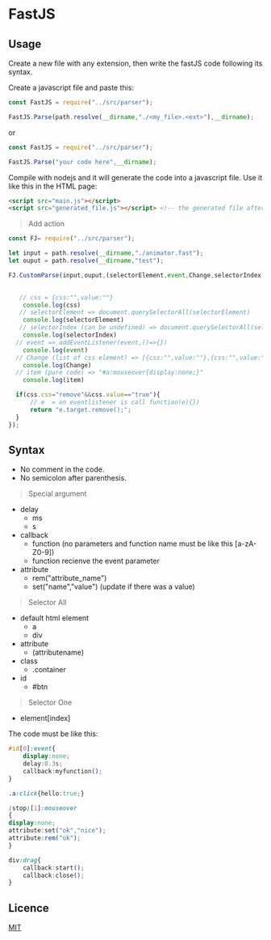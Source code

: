 # FastJS

## Usage

Create a new file with any extension, then write the fastJS code following its syntax.

Create a javascript file and paste this:

```javascript
const FastJS = require("../src/parser");

FastJS.Parse(path.resolve(__dirname,"./<my_file>.<ext>"),__dirname);
```
or
```javascript
const FastJS = require("../src/parser");

FastJS.Parse("your code here",__dirname);
```
Compile with nodejs and it will generate the code into a javascript file.
Use it like this in the HTML page:

```html
<script src="main.js"></script>
<script src="generated_file.js"></script> <!-- the generated file after your principal script -->
```

> Add action

```javascript
const FJ= require("../src/parser");

let input = path.resolve(__dirname,"./animator.fast");
let ouput = path.resolve(__dirname,"test");

FJ.CustomParse(input,ouput,(selectorElement,event,Change,selectorIndex,item,css)=>{
    

   // css = {css:"",value:""}
    console.log(css)
   // selectorElement => document.querySelectorAll(selectorElement)
    console.log(selectorElement)
   // selectorIndex (can be undefined) => document.querySelectorAll(selectorElement)[selectorIndex]
    console.log(selectorIndex)
  // event => addEventListener(event,()=>{})
    console.log(event)
  // Change (list of css element) => [{css:"",value:""},{css:"",value:""}]
    console.log(Change)
  // item (pure code) => "#a:mouseover{display:none;}"
    console.log(item)

  if(css.css="remove"&&css.value=="true"){
      // e  = on eventlistener is call function(e){})
      return "e.target.remove();"; 
  }
});
```
## Syntax

* No comment in the code.
* No semicolon after parenthesis.

> Special argument

* delay
    * ms
    * s
* callback
    * function (no parameters and function name must be like this [a-zA-Z0-9])
    * function recienve the event parameter
* attribute
    * rem("attribute_name")
    * set("name","value")  (update if there was a value)

> Selector All

* default html element
    * a
    * div
* attribute
    * (attributename)
* class
    * .container
* id
    * #btn

> Selector One

* element[index]

The code must be like this:

```css
#id[0]:event{
    display:none;
    delay:0.3s;
    callback:myfunction();
}

.a:click{hello:true;}

(stop)[1]:mouseover
{
display:none;
attribute:set("ok","nice");
attribute:rem("ok");
}

div:drag{
    callback:start();
    callback:close();
}
```



## Licence
[MIT](https://github.com/JulesG10/FastJS)
